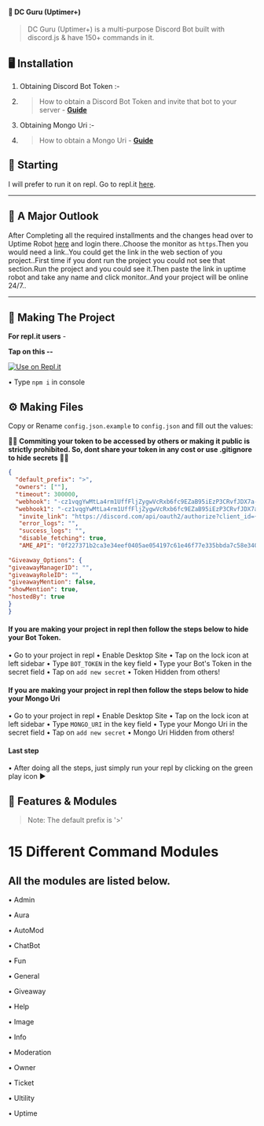#### 🤖 DC Guru (Uptimer+)

> DC Guru (Uptimer+) is a multi-purpose Discord Bot built with discord.js & have 150+ commands in it.

## 🖥️ Installation

1. Obtaining Discord Bot Token :-
2. > How to obtain a Discord Bot Token and invite that bot to your server - **[Guide](https://youtu.be/UOslXHp3Ptk)**
2. Obtaining Mongo Uri :-
3. > How to obtain a Mongo Uri - **[Guide](https://youtu.be/_xFZvZcyLDc)**
## 🏁 Starting

I will prefer to run it on repl. Go to repl.it [here](https://repl.it/).

----

## 🧐 A Major Outlook

After Completing all the required installments and the changes head over to Uptime Robot [here](https://uptimerobot.com/) and login there..Choose the monitor as `https`.Then you would need a link..You could get the link in the web section of you project..First time if you dont run the project you could not see that section.Run the project and you could see it.Then paste the link in uptime robot and take any name and click monitor..And your project will be online 24/7..

---

## 🔎 Making The Project

**For repl.it users** -

**Tap on this --**

[![Use on Repl.it](https://repl.it/badge/github/ZeroDiscord/EconomyBot)](https://github.com/DC-Guru/DC_Guru_Music-Bot.git)

• Type ```npm i``` in console



## ⚙️ Making Files

Copy or Rename `config.json.example` to `config.json` and fill out the values:

🚨🚨 **Commiting your token to be accessed by others or making it public is strictly prohibited. So, dont share your token in any cost or use .gitignore to hide secrets** 🚨🚨

```json
{
  "default_prefix": ">",
  "owners": [""],
  "timeout": 300000,
  "webhook": "-cz1vqgYwMtLa4rm1UffFljZygwVcRxb6fc9EZaB95iEzP3CRvfJDX7a-fS7SvoSYiQs",
  "webhook1": "-cz1vqgYwMtLa4rm1UffFljZygwVcRxb6fc9EZaB95iEzP3CRvfJDX7a-fS7SvoSYiQs",
   "invite_link": "https://discord.com/api/oauth2/authorize?client_id={Your Bot ID Here&permissions=8&scope=bot",
   "error_logs": "",
   "success_logs": "",
   "disable_fetching": true,
   "AME_API": "0f227371b2ca3e34eef0405ae054197c61e46f77e335bbda7c58e340513d21dedccae7d69a26a33effa2c86f0a5a87a55562f72a078fe0dfc45236a82767870c",
   
"Giveaway_Options": {
"giveawayManagerID": "",
"giveawayRoleID": "",
"giveawayMention": false,
"showMention": true,
"hostedBy": true
}
}
```

#### If you are making your project in repl then follow the steps below to hide your Bot Token.

• Go to your project in repl
• Enable Desktop Site
• Tap on the lock icon at left sidebar
• Type ```BOT_TOKEN``` in the key field
• Type your Bot's Token in the secret field
• Tap on ```add new secret```
• Token Hidden from others!


#### If you are making your project in repl then follow the steps below to hide your Mongo Uri

• Go to your project in repl
• Enable Desktop Site
• Tap on the lock icon at left sidebar
• Type ```MONGO_URI``` in the key field
• Type your Mongo Uri in the secret field
• Tap on ```add new secret```
• Mongo Uri Hidden from others!

#### Last step

• After doing all the steps, just simply run your repl by clicking on the green play icon ▶️


## 📝 Features & Modules

> Note: The default prefix is '>'

# 15 Different Command Modules 

## All the modules are listed below.

• Admin

• Aura

• AutoMod

• ChatBot

• Fun

• General

• Giveaway

• Help

• Image

• Info

• Moderation

• Owner

• Ticket

• Ultility

• Uptime